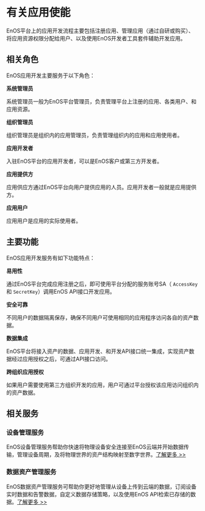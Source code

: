 # 有关应用使能

EnOS平台上的应用开发流程主要包括注册应用、管理应用（通过自研或购买）、将应用资源权限分配给用户、以及使用EnOS开发者工具套件辅助开发应用。

## 相关角色

EnOS应用开发主要服务于以下角色：

**系统管理员**

系统管理员一般为EnOS平台管理员，负责管理平台上注册的应用、各类用户、和应用资源。

**组织管理员**

组织管理员是组织内的应用管理员，负责管理组织内的应用和应用使用者。

**应用开发者**

入驻EnOS平台的应用开发者，可以是EnOS客户或第三方开发者。

**应用提供方**

应用供应方通过EnOS平台向用户提供应用的人员。应用开发者一般就是应用提供方。

**应用用户**

应用用户是应用的实际使用者。

## 主要功能

EnOS应用开发服务有如下功能特点：

**易用性**

通过EnOS平台完成应用注册之后，即可使用平台分配的服务账号SA（ `AccessKey` 和 `SecretKey`）调用EnOS API接口开发应用。

**安全可靠**

不同用户的数据隔离保存，确保不同用户可使用相同的应用程序访问各自的资产数据。

**数据集成**

EnOS平台将接入资产的数据、应用开发、和开发API接口统一集成，实现资产数据经过应用授权之后，可通过API接口访问。

**跨组织应用授权**

如果用户需要使用第三方组织开发的应用，用户可通过平台授权该应用访问组织内的资产数据。

## 相关服务

### 设备管理服务

EnOS设备管理服务帮助你快速将物理设备安全连接至EnOS云端并开始数据传输，管理设备周期，及将物理世界的资产结构映射至数字世界。[了解更多 >>](/docs/device-connection/zh_CN/latest/device_management_overview.html)

### 数据资产管理服务

EnOS数据资产管理服务可帮助你更好地管理从设备上传到云端的数据，订阅设备实时数据和告警数据，自定义数据存储策略，以及使用EnOS API检索已存储的数据。[了解更多 >>](/docs/data-asset/zh_CN/latest/data_asset_overview.html)